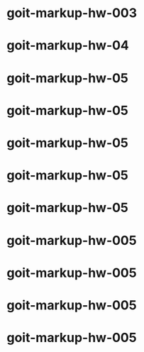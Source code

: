 # goit-markup-hw-003
# goit-markup-hw-04
# goit-markup-hw-05
# goit-markup-hw-05
# goit-markup-hw-05
# goit-markup-hw-05
# goit-markup-hw-05
# goit-markup-hw-005
# goit-markup-hw-005
# goit-markup-hw-005
# goit-markup-hw-005
